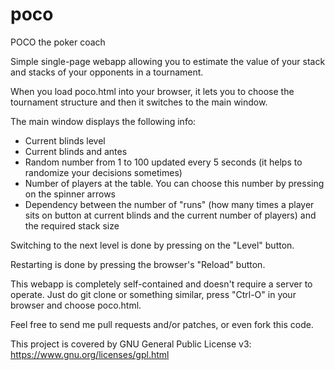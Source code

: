 # poco
POCO the poker coach

Simple single-page webapp allowing you to estimate the value of your stack and
stacks of your opponents in a tournament.

When you load poco.html into your browser, it lets you to choose the tournament
structure and then it switches to the main window.

The main window displays the following info:

  * Current blinds level
  * Current blinds and antes
  * Random number from 1 to 100 updated every 5 seconds (it helps to randomize
    your decisions sometimes)
  * Number of players at the table. You can choose this number by pressing on
    the spinner arrows
  * Dependency between the number of "runs" (how many times a player sits on
    button at current blinds and the current number of players) and the required
    stack size

Switching to the next level is done by pressing on the "Level" button.

Restarting is done by pressing the browser's "Reload" button.

This webapp is completely self-contained and doesn't require a server to
operate.  Just do git clone or something similar, press "Ctrl-O" in your browser
and choose poco.html.

Feel free to send me pull requests and/or patches, or even fork this code.

This project is covered by GNU General Public License v3:
https://www.gnu.org/licenses/gpl.html
